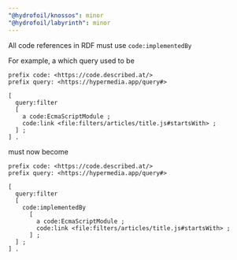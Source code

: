 ```yaml
---
"@hydrofoil/knossos": minor
"@hydrofoil/labyrinth": minor
---
```


All code references in RDF must use `code:implementedBy`

For example, a which query used to be

```turtle
prefix code: <https://code.described.at/>
prefix query: <https://hypermedia.app/query#>

[
  query:filter
  [
    a code:EcmaScriptModule ;
    code:link <file:filters/articles/title.js#startsWith> ;
  ] ;
] .
```

must now become

```turtle
prefix code: <https://code.described.at/>
prefix query: <https://hypermedia.app/query#>

[
  query:filter
  [
    code:implementedBy
      [
        a code:EcmaScriptModule ;
        code:link <file:filters/articles/title.js#startsWith> ;
      ] ;
  ] ;
] .
```
